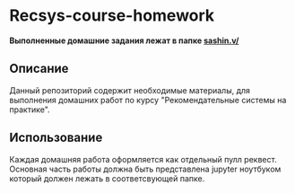 # Recsys-course-homework
**Выполненные домашние задания лежат в папке [sashin.v/](sashin.v/)**

## Описание
Данный репозиторий содержит необходимые материалы, для выполнения домашних работ по курсу "Рекомендательные системы на практике".
## Использование
Каждая домашняя работа оформляется как отдельный пулл реквест. Основная часть работы должна быть представлена jupyter ноутбуком который должен лежать в соответсвующей папке.
